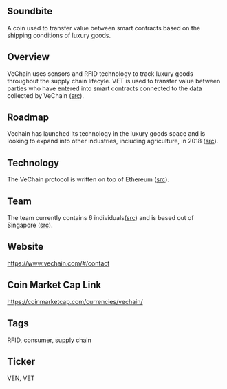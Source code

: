 ## Soundbite

A coin used to transfer value between smart contracts based on the shipping conditions of luxury goods. 

## Overview

VeChain uses sensors and RFID technology to track luxury goods throughout the supply chain lifecyle. VET is used to transfer value between parties who have entered into smart contracts connected to the data collected by VeChain ([src](https://vechainfoundation.com/en/)).

## Roadmap

Vechain has launched its technology in the luxury goods space and is looking to expand into other industries, including agriculture, in 2018 ([src](https://www.vechain.com/#/support/01)).

## Technology

The VeChain protocol is written on top of Ethereum ([src](https://www.vechain.com/#/support/01)).

## Team

The team currently contains 6 individuals([src](https://vechainfoundation.com/en/#team)) and is based out of Singapore ([src](https://www.vechain.com/#/about)). 

## Website

https://www.vechain.com/#/contact

## Coin Market Cap Link

https://coinmarketcap.com/currencies/vechain/

## Tags

RFID, consumer, supply chain

## Ticker

VEN, VET
